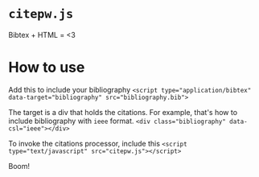 # `citepw.js`

Bibtex + HTML = <3

# How to use

Add this to include your bibliography
`<script type="application/bibtex" data-target="bibliography" src="bibliography.bib">`

The target is a div that holds the citations. For example, that's how to include bibliography with `ieee` format.
`<div class="bibliography" data-csl="ieee"></div>`

To invoke the citations processor, include this
`<script type="text/javascript" src="citepw.js"></script>`

Boom!